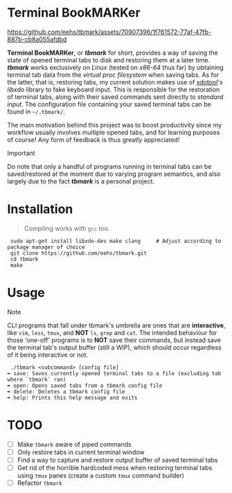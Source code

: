 Terminal BookMARKer
===================

https://github.com/eehs/tbmark/assets/70907396/1f761572-77af-47fb-887b-cb8a055afdbd

**Terminal BookMARKer**, or ***tbmark*** for short, provides a way of saving the state of opened terminal tabs to disk and restoring them at a later time. ***tbmark*** works exclusively on *Linux* (tested on *x86-64* thus far) by obtaining terminal tab data from the *virtual proc filesystem* when saving tabs. As for the latter, that is, restoring tabs, my current solution makes use of [xdotool](https://github.com/jordansissel/xdotool)'s *libxdo* library to fake keyboard input. This is responsible for the restoration of terminal tabs, along with their saved commands sent directly to *standard input*. The configuration file containing your saved terminal tabs can be found in `~/.tbmark/`.

The main motivation behind this project was to boost productivity since my workflow usually involves multiple opened tabs, and for learning purposes of course! Any form of feedback is thus greatly appreciated!

> [!IMPORTANT]
> Do note that only a handful of programs running in terminal tabs can be saved/restored at the moment due to varying program semantics, and also largely due to the fact ***tbmark*** is a personal project.

Installation
============
> Compiling works with `gcc` too.
```
 sudo apt-get install libxdo-dev make clang     # Adjust according to package manager of choice
 git clone https://github.com/eehs/tbmark.git
 cd tbmark
 make
```

Usage
=====
> [!NOTE]
> CLI programs that fall under tbmark's umbrella are ones that are **interactive**, like `vim`, `less`, `tmux`, and **NOT** `ls`, `grep` and `cat`. The intended behaviour for those 'one-off' programs is to **NOT** save their commands, but instead save the terminal tab's output buffer (still a WIP), which should occur regardless of it being interactive or not.

```
 ./tbmark <subcommand> [config file]
➥ save: Saves currently opened terminal tabs to a file (excluding tab where `tbmark` ran)
➥ open: Opens saved tabs from a tbmark config file
➥ delete: Deletes a tbmark config file
➥ help: Prints this help message and exits
```

TODO
====
- [ ] Make `tbmark` aware of piped commands
- [ ] Only restore tabs in current terminal window
- [ ] Find a way to capture and restore output buffer of saved terminal tabs
- [ ] Get rid of the horrible hardcoded mess when restoring terminal tabs using `tmux` panes (create a custom `tmux` command builder)
- [ ] Refactor `tbmark`
